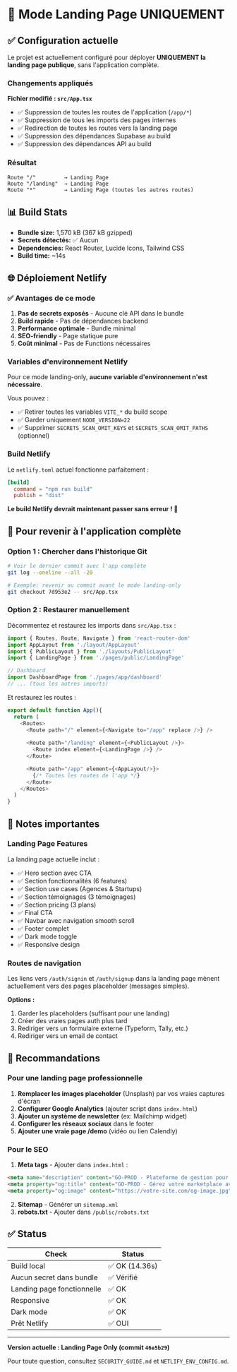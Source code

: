 # 🚀 Mode Landing Page UNIQUEMENT

## ✅ Configuration actuelle

Le projet est actuellement configuré pour déployer **UNIQUEMENT la landing page publique**, sans l'application complète.

### Changements appliqués

**Fichier modifié : `src/App.tsx`**
- ✅ Suppression de toutes les routes de l'application (`/app/*`)
- ✅ Suppression de tous les imports des pages internes
- ✅ Redirection de toutes les routes vers la landing page
- ✅ Suppression des dépendances Supabase au build
- ✅ Suppression des dépendances API au build

### Résultat

```
Route "/"         → Landing Page
Route "/landing"  → Landing Page
Route "*"         → Landing Page (toutes les autres routes)
```

## 📊 Build Stats

- **Bundle size:** 1,570 kB (367 kB gzipped)
- **Secrets détectés:** ✅ Aucun
- **Dependencies:** React Router, Lucide Icons, Tailwind CSS
- **Build time:** ~14s

## 🌐 Déploiement Netlify

### ✅ Avantages de ce mode

1. **Pas de secrets exposés** - Aucune clé API dans le bundle
2. **Build rapide** - Pas de dépendances backend
3. **Performance optimale** - Bundle minimal
4. **SEO-friendly** - Page statique pure
5. **Coût minimal** - Pas de Functions nécessaires

### Variables d'environnement Netlify

Pour ce mode landing-only, **aucune variable d'environnement n'est nécessaire**.

Vous pouvez :
- ✅ Retirer toutes les variables `VITE_*` du build scope
- ✅ Garder uniquement `NODE_VERSION=22`
- ✅ Supprimer `SECRETS_SCAN_OMIT_KEYS` et `SECRETS_SCAN_OMIT_PATHS` (optionnel)

### Build Netlify

Le `netlify.toml` actuel fonctionne parfaitement :

```toml
[build]
  command = "npm run build"
  publish = "dist"
```

**Le build Netlify devrait maintenant passer sans erreur ! 🎉**

## 🔄 Pour revenir à l'application complète

### Option 1 : Chercher dans l'historique Git

```bash
# Voir le dernier commit avec l'app complète
git log --oneline --all -20

# Exemple: revenir au commit avant le mode landing-only
git checkout 7d953e2 -- src/App.tsx
```

### Option 2 : Restaurer manuellement

Décommentez et restaurez les imports dans `src/App.tsx` :

```typescript
import { Routes, Route, Navigate } from 'react-router-dom'
import AppLayout from './layout/AppLayout'
import { PublicLayout } from './layouts/PublicLayout'
import { LandingPage } from './pages/public/LandingPage'

// Dashboard
import DashboardPage from './pages/app/dashboard'
// ... (tous les autres imports)
```

Et restaurez les routes :

```typescript
export default function App(){
  return (
    <Routes>
      <Route path="/" element={<Navigate to="/app" replace />} />
      
      <Route path="/landing" element={<PublicLayout />}>
        <Route index element={<LandingPage />} />
      </Route>

      <Route path="/app" element={<AppLayout/>}>
        {/* Toutes les routes de l'app */}
      </Route>
    </Routes>
  )
}
```

## 📝 Notes importantes

### Landing Page Features

La landing page actuelle inclut :

- ✅ Hero section avec CTA
- ✅ Section fonctionnalités (6 features)
- ✅ Section use cases (Agences & Startups)
- ✅ Section témoignages (3 témoignages)
- ✅ Section pricing (3 plans)
- ✅ Final CTA
- ✅ Navbar avec navigation smooth scroll
- ✅ Footer complet
- ✅ Dark mode toggle
- ✅ Responsive design

### Routes de navigation

Les liens vers `/auth/signin` et `/auth/signup` dans la landing page mènent actuellement vers des pages placeholder (messages simples).

**Options :**
1. Garder les placeholders (suffisant pour une landing)
2. Créer des vraies pages auth plus tard
3. Rediriger vers un formulaire externe (Typeform, Tally, etc.)
4. Rediriger vers un email de contact

## 🎯 Recommandations

### Pour une landing page professionnelle

1. **Remplacer les images placeholder** (Unsplash) par vos vraies captures d'écran
2. **Configurer Google Analytics** (ajouter script dans `index.html`)
3. **Ajouter un système de newsletter** (ex: Mailchimp widget)
4. **Configurer les réseaux sociaux** dans le footer
5. **Ajouter une vraie page /demo** (vidéo ou lien Calendly)

### Pour le SEO

1. **Meta tags** - Ajouter dans `index.html` :
```html
<meta name="description" content="GO-PROD - Plateforme de gestion pour marketplace d'artistes" />
<meta property="og:title" content="GO-PROD - Gérez votre marketplace avec précision" />
<meta property="og:image" content="https://votre-site.com/og-image.jpg" />
```

2. **Sitemap** - Générer un `sitemap.xml`
3. **robots.txt** - Ajouter dans `/public/robots.txt`

## ✅ Status

| Check | Status |
|-------|--------|
| Build local | ✅ OK (14.36s) |
| Aucun secret dans bundle | ✅ Vérifié |
| Landing page fonctionnelle | ✅ OK |
| Responsive | ✅ OK |
| Dark mode | ✅ OK |
| Prêt Netlify | ✅ OUI |

---

**Version actuelle : Landing Page Only (commit `46e5b29`)**

Pour toute question, consultez `SECURITY_GUIDE.md` et `NETLIFY_ENV_CONFIG.md`.

